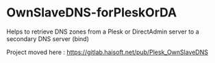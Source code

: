 # OwnSlaveDNS-forPleskOrDA
Helps to retrieve DNS zones from a Plesk or DirectAdmin server to a secondary DNS server (bind)

Project moved here :
https://gitlab.haisoft.net/pub/Plesk_OwnSlaveDNS
